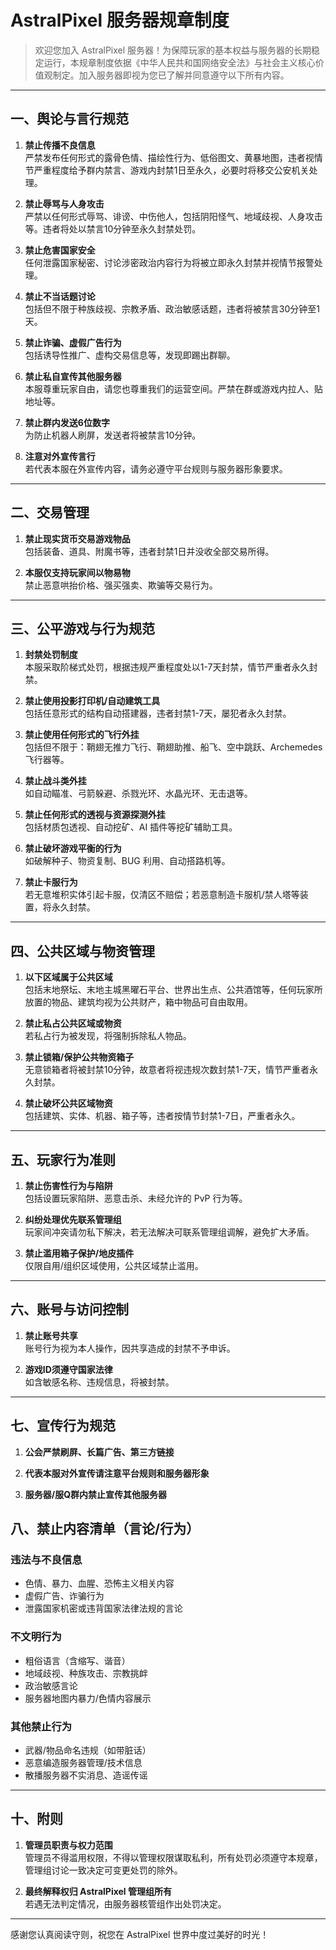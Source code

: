 # AstralPixel 服务器规章制度

> 欢迎您加入 AstralPixel 服务器！为保障玩家的基本权益与服务器的长期稳定运行，本规章制度依据《中华人民共和国网络安全法》与社会主义核心价值观制定。加入服务器即视为您已了解并同意遵守以下所有内容。

---

## 一、舆论与言行规范

1. **禁止传播不良信息**  
   严禁发布任何形式的露骨色情、描绘性行为、低俗图文、黄暴地图，违者视情节严重程度给予群内禁言、游戏内封禁1日至永久，必要时将移交公安机关处理。

2. **禁止辱骂与人身攻击**  
   严禁以任何形式辱骂、诽谤、中伤他人，包括阴阳怪气、地域歧视、人身攻击等。违者将处以禁言10分钟至永久封禁处罚。

3. **禁止危害国家安全**  
   任何泄露国家秘密、讨论涉密政治内容行为将被立即永久封禁并视情节报警处理。

4. **禁止不当话题讨论**  
   包括但不限于种族歧视、宗教矛盾、政治敏感话题，违者将被禁言30分钟至1天。

5. **禁止诈骗、虚假广告行为**  
   包括诱导性推广、虚构交易信息等，发现即踢出群聊。

6. **禁止私自宣传其他服务器**  
   本服尊重玩家自由，请您也尊重我们的运营空间。严禁在群或游戏内拉人、贴地址等。

7. **禁止群内发送6位数字**  
   为防止机器人刷屏，发送者将被禁言10分钟。

8. **注意对外宣传言行**  
   若代表本服在外宣传内容，请务必遵守平台规则与服务器形象要求。

---

## 二、交易管理

1. **禁止现实货币交易游戏物品**  
   包括装备、道具、附魔书等，违者封禁1日并没收全部交易所得。

2. **本服仅支持玩家间以物易物**  
   禁止恶意哄抬价格、强买强卖、欺骗等交易行为。

---

## 三、公平游戏与行为规范

1. **封禁处罚制度**  
   本服采取阶梯式处罚，根据违规严重程度处以1-7天封禁，情节严重者永久封禁。

2. **禁止使用投影打印机/自动建筑工具**  
   包括任意形式的结构自动搭建器，违者封禁1-7天，屡犯者永久封禁。

3. **禁止使用任何形式的飞行外挂**  
   包括但不限于：鞘翅无推力飞行、鞘翅助推、船飞、空中跳跃、Archemedes 飞行器等。

4. **禁止战斗类外挂**  
   如自动瞄准、弓箭躲避、杀戮光环、水晶光环、无击退等。

5. **禁止任何形式的透视与资源探测外挂**  
   包括材质包透视、自动挖矿、AI 插件等挖矿辅助工具。

6. **禁止破坏游戏平衡的行为**  
   如破解种子、物资复制、BUG 利用、自动搭路机等。

7. **禁止卡服行为**  
   若无意堆积实体引起卡服，仅清区不赔偿；若恶意制造卡服机/禁人塔等装置，将永久封禁。

---

## 四、公共区域与物资管理

1. **以下区域属于公共区域**  
   包括末地祭坛、末地主城黑曜石平台、世界出生点、公共酒馆等，任何玩家所放置的物品、建筑均视为公共财产，箱中物品可自由取用。

2. **禁止私占公共区域或物资**  
   若私占行为被发现，将强制拆除私人物品。

3. **禁止锁箱/保护公共物资箱子**  
   无意锁箱者将被封禁10分钟，故意者将视违规次数封禁1-7天，情节严重者永久封禁。

4. **禁止破坏公共区域物资**  
   包括建筑、实体、机器、箱子等，违者按情节封禁1-7日，严重者永久。

---

## 五、玩家行为准则

1. **禁止伤害性行为与陷阱**  
   包括设置玩家陷阱、恶意击杀、未经允许的 PvP 行为等。

2. **纠纷处理优先联系管理组**  
   玩家间冲突请勿私下解决，若无法解决可联系管理组调解，避免扩大矛盾。

3. **禁止滥用箱子保护/地皮插件**  
   仅限自用/组织区域使用，公共区域禁止滥用。

---

## 六、账号与访问控制

1. **禁止账号共享**  
   账号行为视为本人操作，因共享造成的封禁不予申诉。

2. **游戏ID须遵守国家法律**  
   如含敏感名称、违规信息，将被封禁。

---

## 七、宣传行为规范

1. **公会严禁刷屏、长篇广告、第三方链接**  

2. **代表本服对外宣传请注意平台规则和服务器形象**    

3.  **服务器/服Q群内禁止宣传其他服务器**  


## 八、禁止内容清单（言论/行为）

### 违法与不良信息

- 色情、暴力、血腥、恐怖主义相关内容  
- 虚假广告、诈骗行为  
- 泄露国家机密或违背国家法律法规的言论

### 不文明行为

- 粗俗语言（含缩写、谐音）  
- 地域歧视、种族攻击、宗教挑衅  
- 政治敏感言论  
- 服务器地图内暴力/色情内容展示

### 其他禁止行为

- 武器/物品命名违规（如带脏话）  
- 恶意编造服务器管理/技术信息  
- 散播服务器不实消息、造谣传谣

---

## 十、附则

1. **管理员职责与权力范围**  
   管理员不得滥用权限，不得以管理权限谋取私利，所有处罚必须遵守本规章，管理组讨论一致决定可变更处罚的除外。

2. **最终解释权归 AstralPixel 管理组所有**  
   若遇无法判定情况，由服务器核管组作出处罚决定。

---

感谢您认真阅读守则，祝您在 AstralPixel 世界中度过美好的时光！
